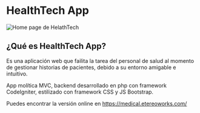 # HealthTech App

![Home page de HelathTech](https://raw.githubusercontent.com/evavillafae/healthtech-app/master/assets/healthtech.jpg)


## ¿Qué es HealthTech App?

Es una aplicación web que failita la tarea del personal de salud al momento de gestionar historias de pacientes, debido a su entorno amigable e intuitivo.

App molítica MVC, backend desarrollado en php con framework CodeIgniter, estilizado con framework CSS y JS Bootstrap.


Puedes encontrar la versión online en https://medical.etereoworks.com/ 
